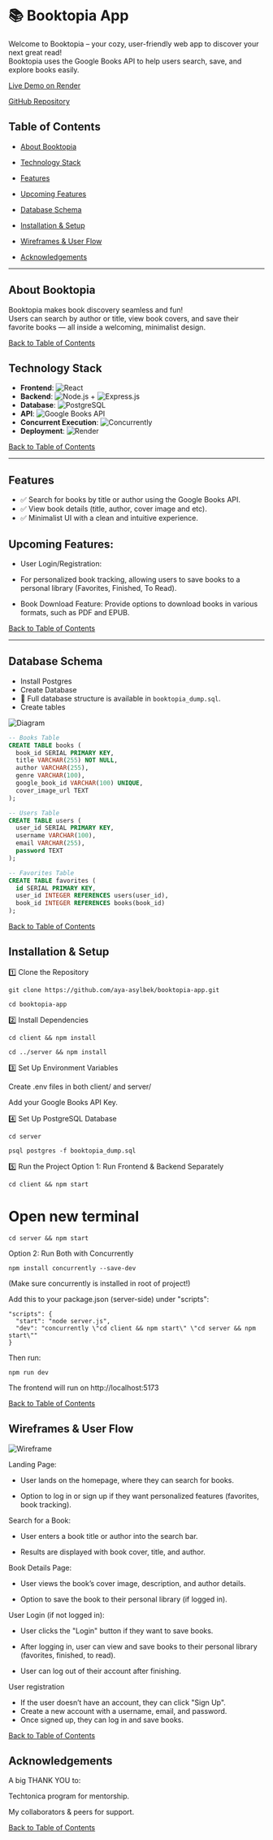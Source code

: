 # 📚 Booktopia App

Welcome to Booktopia – your cozy, user-friendly web app to discover your next great read!  
Booktopia uses the Google Books API to help users search, save, and explore books easily.

[Live Demo on Render](https://booktopia-app-z.onrender.com) 

[GitHub Repository](https://github.com/aya-asylbek/booktopia-app)

## Table of Contents
- [About Booktopia](#about-booktopia)
- [Technology Stack](#technology-stack)
- [Features](#features)
- [Upcoming Features](#upcoming-features)
- [Database Schema](#database-schema)
- [Installation & Setup](#installation--setup)
- [Wireframes & User Flow](#wireframes--user-flow)

- [Acknowledgements](#acknowledgements)

---

## About Booktopia

Booktopia makes book discovery seamless and fun!  
Users can search by author or title, view book covers, and save their favorite books — all inside a welcoming, minimalist design.
 
 [Back to Table of Contents](#table-of-contents)


## Technology Stack
- **Frontend**: ![React](https://img.shields.io/badge/React-20232A?style=for-the-badge&logo=react&logoColor=61DAFB)
- **Backend**: ![Node.js](https://img.shields.io/badge/Node.js-339933?style=for-the-badge&logo=nodedotjs&logoColor=white) + ![Express.js](https://img.shields.io/badge/Express.js-404D59?style=for-the-badge)
- **Database**: ![PostgreSQL](https://img.shields.io/badge/PostgreSQL-316192?style=for-the-badge&logo=postgresql&logoColor=white)
- **API**: ![Google Books API](https://img.shields.io/badge/Google%20Books%20API-4285F4?style=for-the-badge&logo=google&logoColor=white)
- **Concurrent Execution**: ![Concurrently](https://img.shields.io/badge/Concurrently-FF6F61?style=for-the-badge)
- **Deployment**: ![Render](https://img.shields.io/badge/Render-00A9E0?style=for-the-badge&logo=render&logoColor=white)

[Back to Table of Contents](#table-of-contents)

---

## Features
- ✅ Search for books by title or author using the Google Books API.
- ✅ View book details (title, author, cover image and etc).
- ✅ Minimalist UI with a clean and intuitive experience.

## Upcoming Features:  
- User Login/Registration:
- For personalized book tracking, allowing users to save books to a personal library (Favorites, Finished, To Read).

- Book Download Feature: Provide options to download books in various formats, such as PDF and EPUB.

[Back to Table of Contents](#table-of-contents)

---

## Database Schema
- Install Postgres
- Create Database
- 📌 Full database structure is available in `booktopia_dump.sql`.
- Create tables

![Diagram](https://github.com/user-attachments/assets/df799428-3d9b-4fcb-93f1-6547bcb4b755)


```sql
-- Books Table
CREATE TABLE books (
  book_id SERIAL PRIMARY KEY,
  title VARCHAR(255) NOT NULL,
  author VARCHAR(255),
  genre VARCHAR(100),
  google_book_id VARCHAR(100) UNIQUE,
  cover_image_url TEXT
);

-- Users Table
CREATE TABLE users (
  user_id SERIAL PRIMARY KEY,
  username VARCHAR(100),
  email VARCHAR(255),
  password TEXT
);

-- Favorites Table
CREATE TABLE favorites (
  id SERIAL PRIMARY KEY,
  user_id INTEGER REFERENCES users(user_id),
  book_id INTEGER REFERENCES books(book_id)
);
```
[Back to Table of Contents](#table-of-contents)

## Installation & Setup

1️⃣ Clone the Repository

```
git clone https://github.com/aya-asylbek/booktopia-app.git

```
```
cd booktopia-app
```

2️⃣ Install Dependencies

```
cd client && npm install
```
```
cd ../server && npm install
```

3️⃣ Set Up Environment Variables

Create .env files in both client/ and server/

Add your Google Books API Key.

4️⃣ Set Up PostgreSQL Database
```
cd server
```
```
psql postgres -f booktopia_dump.sql
```

5️⃣ Run the Project Option 1: Run Frontend & Backend Separately

```
cd client && npm start
```
# Open new terminal

```
cd server && npm start
```

Option 2: Run Both with Concurrently
```
npm install concurrently --save-dev
```
(Make sure concurrently is installed in root of project!)

Add this to your package.json (server-side) under "scripts":
```
"scripts": {
  "start": "node server.js",
  "dev": "concurrently \"cd client && npm start\" \"cd server && npm start\""
}
```

Then run:
```
npm run dev
```
The frontend will run on http://localhost:5173

[Back to Table of Contents](#table-of-contents)

## Wireframes & User Flow
![Wireframe](https://github.com/user-attachments/assets/834e288d-90fa-411e-82f8-5e61f1cd46ad)

Landing Page:

- User lands on the homepage, where they can search for books.

- Option to log in or sign up if they want personalized features (favorites, book tracking).

Search for a Book:

- User enters a book title or author into the search bar.

- Results are displayed with book cover, title, and author.


Book Details Page:

- User views the book’s cover image, description, and author details.

- Option to save the book to their personal library (if logged in).

User Login (if not logged in):

- User clicks the "Login" button if they want to save books.

- After logging in, user can view and save books to their personal library (favorites, finished, to read).
- User can log out of their account after finishing.

User registration 
- If the user doesn’t have an account, they can click "Sign Up". 
- Create a new account with a username, email, and password.
- Once signed up, they can log in and save books.

[Back to Table of Contents](#table-of-contents)

## Acknowledgements

A big THANK YOU to:

Techtonica program for mentorship.

My collaborators & peers for support.

[Back to Table of Contents](#table-of-contents)




